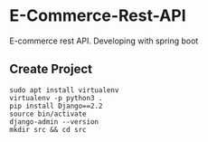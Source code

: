 # E-Commerce-Rest-API
E-commerce rest API. Developing with spring boot  

## Create Project
``sudo apt install virtualenv``<br>
``virtualenv -p python3 .``<br>
``pip install Django==2.2``<br>
``source bin/activate``<br>
``django-admin --version``<br>
``mkdir src && cd src``<br>
